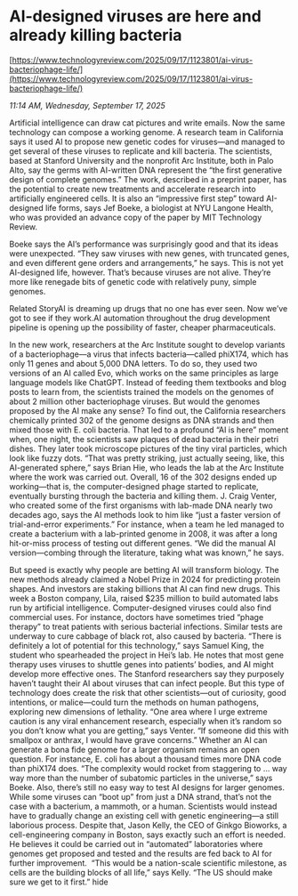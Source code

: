 # AI-designed viruses are here and already killing bacteria

[https://www.technologyreview.com/2025/09/17/1123801/ai-virus-bacteriophage-life/](https://www.technologyreview.com/2025/09/17/1123801/ai-virus-bacteriophage-life/)

*11:14 AM, Wednesday, September 17, 2025*

Artificial intelligence can draw cat pictures and write emails. Now the same technology can compose a working genome. A research team in California says it used AI to propose new genetic codes for viruses—and managed to get several of these viruses to replicate and kill bacteria.  The scientists, based at Stanford University and the nonprofit Arc Institute, both in Palo Alto, say the germs with AI-written DNA represent the “the first generative design of complete genomes.” The work, described in a preprint paper, has the potential to create new treatments and accelerate research into artificially engineered cells. It is also an “impressive first step” toward AI-designed life forms, says Jef Boeke, a biologist at NYU Langone Health, who was provided an advance copy of the paper by MIT Technology Review.

Boeke says the AI’s performance was surprisingly good and that its ideas were unexpected. “They saw viruses with new genes, with truncated genes, and even different gene orders and arrangements,” he says. This is not yet AI-designed life, however. That’s because viruses are not alive. They’re more like renegade bits of genetic code with relatively puny, simple genomes.

Related StoryAI is dreaming up drugs that no one has ever seen. Now we’ve got to see if they work.AI automation throughout the drug development pipeline is opening up the possibility of faster, cheaper pharmaceuticals.

In the new work, researchers at the Arc Institute sought to develop variants of a bacteriophage—a virus that infects bacteria—called phiX174, which has only 11 genes and about 5,000 DNA letters. To do so, they used two versions of an AI called Evo, which works on the same principles as large language models like ChatGPT. Instead of feeding them textbooks and blog posts to learn from, the scientists trained the models on the genomes of about 2 million other bacteriophage viruses. But would the genomes proposed by the AI make any sense? To find out, the California researchers chemically printed 302 of the genome designs as DNA strands and then mixed those with E. coli bacteria. That led to a profound “AI is here” moment when, one night, the scientists saw plaques of dead bacteria in their petri dishes. They later took microscope pictures of the tiny viral particles, which look like fuzzy dots.  “That was pretty striking, just actually seeing, like, this AI-generated sphere,” says Brian Hie, who leads the lab at the Arc Institute where the work was carried out. Overall, 16 of the 302 designs ended up working—that is, the computer-designed phage started to replicate, eventually bursting through the bacteria and killing them. J. Craig Venter, who created some of the first organisms with lab-made DNA nearly two decades ago, says the AI methods look to him like “just a faster version of trial-and-error experiments.” For instance, when a team he led managed to create a bacterium with a lab-printed genome in 2008, it was after a long hit-or-miss process of testing out different genes. “We did the manual AI version—combing through the literature, taking what was known,” he says.

But speed is exactly why people are betting AI will transform biology. The new methods already claimed a Nobel Prize in 2024 for predicting protein shapes. And investors are staking billions that AI can find new drugs. This week a Boston company, Lila, raised $235 million to build automated labs run by artificial intelligence. Computer-designed viruses could also find commercial uses. For instance, doctors have sometimes tried “phage therapy” to treat patients with serious bacterial infections. Similar tests are underway to cure cabbage of black rot, also caused by bacteria. “There is definitely a lot of potential for this technology,” says Samuel King, the student who spearheaded the project in Hei’s lab. He notes that most gene therapy uses viruses to shuttle genes into patients’ bodies, and AI might develop more effective ones. The Stanford researchers say they purposely haven’t taught their AI about viruses that can infect people. But this type of technology does create the risk that other scientists—out of curiosity, good intentions, or malice—could turn the methods on human pathogens, exploring new dimensions of lethality. “One area where I urge extreme caution is any viral enhancement research, especially when it’s random so you don’t know what you are getting,” says Venter. “If someone did this with smallpox or anthrax, I would have grave concerns.” Whether an AI can generate a bona fide genome for a larger organism remains an open question. For instance, E. coli has about a thousand times more DNA code than phiX174 does. “The complexity would rocket from staggering to … way way more than the number of subatomic particles in the universe,” says Boeke. Also, there’s still no easy way to test AI designs for larger genomes. While some viruses can “boot up” from just a DNA strand, that’s not the case with a bacterium, a mammoth, or a human. Scientists would instead have to gradually change an existing cell with genetic engineering—a still laborious process. Despite that, Jason Kelly, the CEO of Ginkgo Bioworks, a cell-engineering company in Boston, says exactly such an effort is needed. He believes it could be carried out in “automated” laboratories where genomes get proposed and tested and the results are fed back to AI for further improvement.  “This would be a nation-scale scientific milestone, as cells are the building blocks of all life,” says Kelly. “The US should make sure we get to it first.” hide

